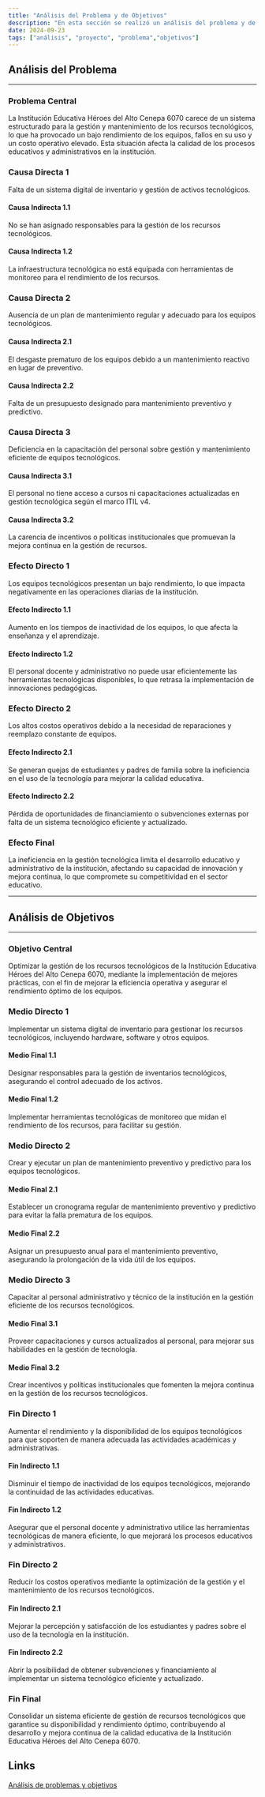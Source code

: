 ```yaml
---
title: "Análisis del Problema y de Objetivos"
description: "En esta sección se realizó un análisis del problema y de objetivos"
date: 2024-09-23
tags: ["análisis", "proyecto", "problema","objetivos"]
---
```


## Análisis del Problema
---
### Problema Central
La Institución Educativa Héroes del Alto Cenepa 6070 carece de un sistema estructurado para la gestión y mantenimiento de los recursos tecnológicos, lo que ha provocado un bajo rendimiento de los equipos, fallos en su uso y un costo operativo elevado. Esta situación afecta la calidad de los procesos educativos y administrativos en la institución.

### Causa Directa 1
Falta de un sistema digital de inventario y gestión de activos tecnológicos.
#### Causa Indirecta 1.1
No se han asignado responsables para la gestión de los recursos tecnológicos.
#### Causa Indirecta 1.2
La infraestructura tecnológica no está equipada con herramientas de monitoreo para el rendimiento de los recursos.

### Causa Directa 2
Ausencia de un plan de mantenimiento regular y adecuado para los equipos tecnológicos.
#### Causa Indirecta 2.1
El desgaste prematuro de los equipos debido a un mantenimiento reactivo en lugar de preventivo.
#### Causa Indirecta 2.2
Falta de un presupuesto designado para mantenimiento preventivo y predictivo.

### Causa Directa 3
Deficiencia en la capacitación del personal sobre gestión y mantenimiento eficiente de equipos tecnológicos.
#### Causa Indirecta 3.1
El personal no tiene acceso a cursos ni capacitaciones actualizadas en gestión tecnológica según el marco ITIL v4.
#### Causa Indirecta 3.2
La carencia de incentivos o políticas institucionales que promuevan la mejora continua en la gestión de recursos.

### Efecto Directo 1
Los equipos tecnológicos presentan un bajo rendimiento, lo que impacta negativamente en las operaciones diarias de la institución.
#### Efecto Indirecto 1.1
Aumento en los tiempos de inactividad de los equipos, lo que afecta la enseñanza y el aprendizaje.
#### Efecto Indirecto 1.2
El personal docente y administrativo no puede usar eficientemente las herramientas tecnológicas disponibles, lo que retrasa la implementación de innovaciones pedagógicas.

### Efecto Directo 2
Los altos costos operativos debido a la necesidad de reparaciones y reemplazo constante de equipos.
#### Efecto Indirecto 2.1
Se generan quejas de estudiantes y padres de familia sobre la ineficiencia en el uso de la tecnología para mejorar la calidad educativa.
#### Efecto Indirecto 2.2
Pérdida de oportunidades de financiamiento o subvenciones externas por falta de un sistema tecnológico eficiente y actualizado.

### Efecto Final
La ineficiencia en la gestión tecnológica limita el desarrollo educativo y administrativo de la institución, afectando su capacidad de innovación y mejora continua, lo que compromete su competitividad en el sector educativo.

---
## Análisis de Objetivos
---
### Objetivo Central
Optimizar la gestión de los recursos tecnológicos de la Institución Educativa Héroes del Alto Cenepa 6070, mediante la implementación de mejores prácticas, con el fin de mejorar la eficiencia operativa y asegurar el rendimiento óptimo de los equipos.

### Medio Directo 1
Implementar un sistema digital de inventario para gestionar los recursos tecnológicos, incluyendo hardware, software y otros equipos.
#### Medio Final 1.1
Designar responsables para la gestión de inventarios tecnológicos, asegurando el control adecuado de los activos.
#### Medio Final 1.2
Implementar herramientas tecnológicas de monitoreo que midan el rendimiento de los recursos, para facilitar su gestión.

### Medio Directo 2
Crear y ejecutar un plan de mantenimiento preventivo y predictivo para los equipos tecnológicos.
#### Medio Final 2.1
Establecer un cronograma regular de mantenimiento preventivo y predictivo para evitar la falla prematura de los equipos.
#### Medio Final 2.2
Asignar un presupuesto anual para el mantenimiento preventivo, asegurando la prolongación de la vida útil de los equipos.

### Medio Directo 3
Capacitar al personal administrativo y técnico de la institución en la gestión eficiente de los recursos tecnológicos.
#### Medio Final 3.1
Proveer capacitaciones y cursos actualizados al personal, para mejorar sus habilidades en la gestión de tecnología.
#### Medio Final 3.2
Crear incentivos y políticas institucionales que fomenten la mejora continua en la gestión de los recursos tecnológicos.

### Fin Directo 1
Aumentar el rendimiento y la disponibilidad de los equipos tecnológicos para que soporten de manera adecuada las actividades académicas y administrativas.
#### Fin Indirecto 1.1
Disminuir el tiempo de inactividad de los equipos tecnológicos, mejorando la continuidad de las actividades educativas.
#### Fin Indirecto 1.2
Asegurar que el personal docente y administrativo utilice las herramientas tecnológicas de manera eficiente, lo que mejorará los procesos educativos y administrativos.

### Fin Directo 2
Reducir los costos operativos mediante la optimización de la gestión y el mantenimiento de los recursos tecnológicos.
#### Fin Indirecto 2.1
Mejorar la percepción y satisfacción de los estudiantes y padres sobre el uso de la tecnología en la institución.
#### Fin Indirecto 2.2
Abrir la posibilidad de obtener subvenciones y financiamiento al implementar un sistema tecnológico eficiente y actualizado.

### Fin Final
Consolidar un sistema eficiente de gestión de recursos tecnológicos que garantice su disponibilidad y rendimiento óptimo, contribuyendo al desarrollo y mejora continua de la calidad educativa de la Institución Educativa Héroes del Alto Cenepa 6070.

## Links

[Análisis de problemas y objetivos](https://drive.google.com/file/d/1-MvvnfWmDI1e1rTyKUspJuT8sSftoS6j/view?usp=sharing)
